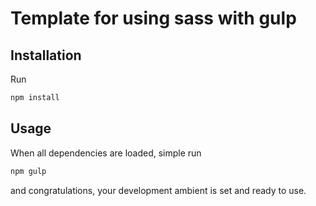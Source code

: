# Template for using sass with gulp

## Installation
Run
```bash
npm install
```
## Usage
When all dependencies are loaded, simple run
```bash
npm gulp
```
and congratulations, your development ambient is set and ready to use.
